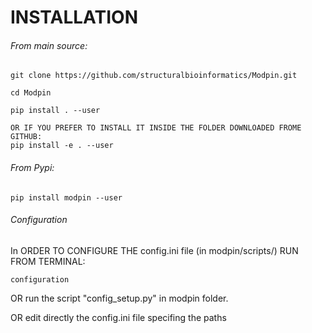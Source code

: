 # INSTALLATION
###### From main source:
```
git clone https://github.com/structuralbioinformatics/Modpin.git

cd Modpin

pip install . --user

OR IF YOU PREFER TO INSTALL IT INSIDE THE FOLDER DOWNLOADED FROME GITHUB:
pip install -e . --user

```



###### From Pypi:
```
pip install modpin --user
```

###### Configuration
In ORDER TO CONFIGURE THE config.ini file (in modpin/scripts/)  RUN FROM TERMINAL:
```
configuration
```

OR run the script "config_setup.py" in modpin folder.

OR edit directly the config.ini file specifing the paths
